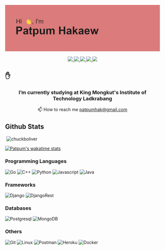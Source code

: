 <!--- Head of profile Originalv1.1 --->
![header](./header.png)

<p align="center">
   <a href="https://fb.com/pat.patpum">
    <img src=https://img.shields.io/badge/Facebook-1877F2?style=for-the-badge&logo=facebook&logoColor=white>
  </a>
  <a href="https://instagram.com/patpatpumlnw">
    <img src=https://img.shields.io/badge/Instagram-E4405F?style=for-the-badge&logo=instagram&logoColor=white>
  </a>
  <a href="https://www.leetcode.com/patpumhak">
    <img src=https://img.shields.io/badge/-LeetCode-FFA116?style=for-the-badge&logo=LeetCode&logoColor=black>
  </a>
  <a href="https://www.hackerrank.com/patpumhak">
    <img src=https://img.shields.io/badge/-Hackerrank-2EC866?style=for-the-badge&logo=HackerRank&logoColor=white>
  </a>
  <a href="https://stackoverflow.com/users/15027829/patpatpum">
    <img src=https://img.shields.io/badge/Stack_Overflow-FE7A16?style=for-the-badge&logo=stack-overflow&logoColor=white>
  </a>
</p>

## ✋

<h3 align="center">I’m currently studying at King Mongkut's Institute of Technology Ladkrabang</h3>

<p align="center">📫 How to reach me <a href="mailto:patpumhak@gmail.com">patpumhak@gmail.com</a></p>

## Github Stats
<!--- Body --->
<p>&nbsp;<img align="center" src="https://github-readme-stats.vercel.app/api?username=chuckboliver&show_icons=true&locale=en&count_private=true&theme=vision-friendly-dark" alt="chuckboliver" /></p>

[![Patpum's wakatime stats](https://github-readme-stats.vercel.app/api/wakatime?username=chuckboliver&theme=vision-friendly-dark&layout=compact)](https://github.com/anuraghazra/github-readme-stats)

<!-- New Languages and Tools --->
### Programming Languages
![Go](https://img.shields.io/badge/Go-00ADD8?style=for-the-badge&logo=go&logoColor=white)
![C++](https://img.shields.io/badge/c++-%2300599C.svg?style=for-the-badge&logo=c%2B%2B&logoColor=white)
![Python](https://img.shields.io/badge/Python-FFD43B?style=for-the-badge&logo=python&logoColor=darkgreen)
![Javascript](https://img.shields.io/badge/JavaScript-323330?style=for-the-badge&logo=javascript&logoColor=F7DF1E)
![Java](https://img.shields.io/badge/Java-ED8B00?style=for-the-badge&logo=java&logoColor=white)

### Frameworks
![Django](https://img.shields.io/badge/Django-092E20?style=for-the-badge&logo=django&logoColor=green)
![DjangoRest](https://img.shields.io/badge/django%20rest-ff1709?style=for-the-badge&logo=django&logoColor=white)

### Databases
![Postgresql](https://img.shields.io/badge/PostgreSQL-316192?style=for-the-badge&logo=postgresql&logoColor=white)
![MongoDB](https://img.shields.io/badge/MongoDB-4EA94B?style=for-the-badge&logo=mongodb&logoColor=white)

### Others
![Git](https://img.shields.io/badge/GIT-E44C30?style=for-the-badge&logo=git&logoColor=white)
![Linux](https://img.shields.io/badge/Linux-FCC624?style=for-the-badge&logo=linux&logoColor=black)
![Postman](https://img.shields.io/badge/Postman-FF6C37?style=for-the-badge&logo=Postman&logoColor=white)
![Heroku](https://img.shields.io/badge/Heroku-430098?style=for-the-badge&logo=heroku&logoColor=white)
![Docker](https://img.shields.io/badge/Docker-2CA5E0?style=for-the-badge&logo=docker&logoColor=white)

